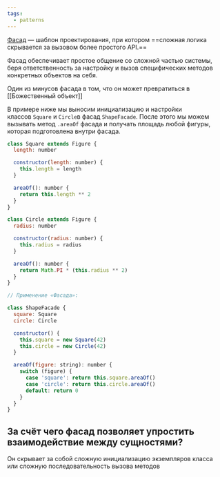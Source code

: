 ```yaml
---
tags:
  - patterns
---
```


[Фасад](https://refactoring.guru/ru/design-patterns/facade) — шаблон проектирования, при котором ==сложная логика скрывается за вызовом более простого API.==

Фасад обеспечивает простое общение со сложной частью системы, беря ответственность за настройку и вызов специфических методов конкретных объектов на себя.

Один из минусов фасада в том, что он может превратиться в  [[Божественный объект]]

В примере ниже мы выносим инициализацию и настройки классов `Square` и `Circle`в фасад `ShapeFacade`. После этого мы можем вызывать метод `.areaOf` фасада и получать площадь любой фигуры, которая подготовлена внутри фасада.

```js
class Square extends Figure {
  length: number

  constructor(length: number) {
    this.length = length
  }

  areaOf(): number {
    return this.length ** 2
  }
}

class Circle extends Figure {
  radius: number

  constructor(radius: number) {
    this.radius = radius
  }

  areaOf(): number {
    return Math.PI * (this.radius ** 2)
  }
}

// Применение «Фасада»:

class ShapeFacade {
  square: Square
  circle: Circle

  constructor() {
    this.square = new Square(42)
    this.circle = new Circle(42)
  }

  areaOf(figure: string): number {
    switch (figure) {
      case 'square': return this.square.areaOf()
      case 'circle': return this.circle.areaOf()
      default: return 0
    }
  }
}
```

## За счёт чего фасад позволяет упростить взаимодействие между сущностями?

Он скрывает за собой сложную инициализацию экземпляров класса или сложную последовательность вызова методов